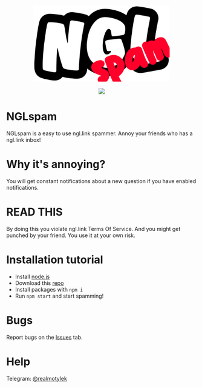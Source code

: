 <p align="center">
	<img src="./assets/nglspam.png" width=360 height=201>
</p>
<p align="center">
	<img src="https://img.shields.io/github/stars/jotkauser/nglspam?style=for-the-badge">
</p>

# NGLspam
NGLspam is a easy to use ngl.link spammer. Annoy your friends who has a ngl.link inbox!

# Why it's annoying?
You will get constant notifications about a new question if you have enabled notifications. 

# **READ THIS**
By doing this you violate ngl.link Terms Of Service. And you might get punched by your friend. You use it at your own risk.

# Installation tutorial
- Install [node.js](https://nodejs.org/en/)
- Download this [repo](https://github.com/jotkauser/NGLspam/archive/refs/heads/main.zip)
- Install packages with `npm i`
- Run `npm start` and start spamming!

# Bugs
Report bugs on the [Issues](https://github.com/jotkauser/NGLspam/issues) tab.

# Help
Telegram: [@realmotylek](https://t.me/realmotylek)